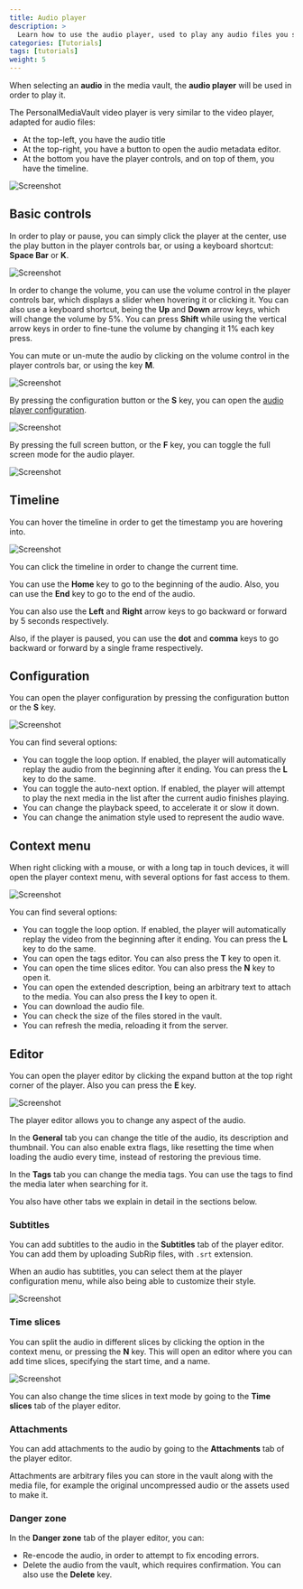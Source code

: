 ```yaml
---
title: Audio player
description: >
  Learn how to use the audio player, used to play any audio files you store in the vault.
categories: [Tutorials]
tags: [tutorials]
weight: 5
---
```


When selecting an **audio** in the media vault, the **audio player** will be used in order to play it.

The PersonalMediaVault video player is very similar to the video player, adapted for audio files:

 - At the top-left, you have the audio title
 - At the top-right, you have a button to open the audio metadata editor.
 - At the bottom you have the player controls, and on top of them, you have the timeline. 

![Screenshot](/images/en/audio-player.jpg)

## Basic controls

In order to play or pause, you can simply click the player at the center, use the play button in the player controls bar, or using a keyboard shortcut: **Space Bar** or **K**.

![Screenshot](/images/en/audio-player-play.jpg)

In order to change the volume, you can use the volume control in the player controls bar, which displays a slider when hovering it or clicking it. You can also use a keyboard shortcut, being the **Up** and **Down** arrow keys, which will change the volume by 5%. You can press **Shift** while using the vertical arrow keys in order to fine-tune the volume by changing it 1% each key press.

You can mute or un-mute the audio by clicking on the volume control in the player controls bar, or using the key **M**.

![Screenshot](/images/en/audio-player-volume.jpg)

By pressing the configuration button or the **S** key, you can open the [audio player configuration](#configuration).

![Screenshot](/images/en/audio-player-config-btn.jpg)

By pressing the full screen button, or the **F** key, you can toggle the full screen mode for the audio player.

![Screenshot](/images/en/audio-player-full-screen.jpg)

## Timeline

You can hover the timeline in order to get the timestamp you are hovering into.

![Screenshot](/images/en/audio-player-timeline.jpg)

You can click the timeline in order to change the current time.

You can use the **Home** key to go to the beginning of the audio. Also, you can use the **End** key to go to the end of the audio.

You can also use the **Left** and **Right** arrow keys to go backward or forward by 5 seconds respectively.

Also, if the player is paused, you can use the **dot** and **comma** keys to go backward or forward by a single frame respectively.

## Configuration

You can open the player configuration by pressing the configuration button or the **S** key.

![Screenshot](/images/en/audio-player-config.jpg)

You can find several options:

 - You can toggle the loop option. If enabled, the player will automatically replay the audio from the beginning after it ending. You can press the **L** key to do the same.
 - You can toggle the auto-next option. If enabled, the player will attempt to play the next media in the list after the current audio finishes playing.
 - You can change the playback speed, to accelerate it or slow it down.
 - You can change the animation style used to represent the audio wave.

## Context menu

When right clicking with a mouse, or with a long tap in touch devices, it will open the player context menu, with several options for fast access to them.

![Screenshot](/images/en/audio-player-context-menu.jpg)

You can find several options:

 - You can toggle the loop option. If enabled, the player will automatically replay the video from the beginning after it ending. You can press the **L** key to do the same.
 - You can open the tags editor. You can also press the **T** key to open it.
 - You can open the time slices editor. You can also press the **N** key to open it.
 - You can open the extended description, being an arbitrary text to attach to the media. You can also press the **I** key to open it.
 - You can download the audio file.
 - You can check the size of the files stored in the vault.
 - You can refresh the media, reloading it from the server.

## Editor

You can open the player editor by clicking the expand button at the top right corner of the player. Also you can press the **E** key.

![Screenshot](/images/en/audio-player-editor.jpg)

The player editor allows you to change any aspect of the audio.

In the **General** tab you can change the title of the audio, its description and thumbnail. You can also enable extra flags, like resetting the time when loading the audio every time, instead of restoring the previous time.

In the **Tags** tab you can change the media tags. You can use the tags to find the media later when searching for it.

You also have other tabs we explain in detail in the sections below.

### Subtitles

You can add subtitles to the audio in the **Subtitles** tab of the player editor. You can add them by uploading SubRip files, with `.srt` extension.

When an audio has subtitles, you can select them at the player configuration menu, while also being able to customize their style.

![Screenshot](/images/en/audio-player-subtitles.jpg)

### Time slices

You can split the audio in different slices by clicking the option in the context menu, or pressing the **N** key. This will open an editor where you can add time slices, specifying the start time, and a name.

![Screenshot](/images/en/audio-player-time-slices.jpg)

You can also change the time slices in text mode by going to the  **Time slices** tab of the player editor.

### Attachments

You can add attachments to the audio by going to the **Attachments** tab of the player editor.

Attachments are arbitrary files you can store in the vault along with the media file, for example the original uncompressed audio or the assets used to make it.

### Danger zone

In the **Danger zone** tab of the player editor, you can:

 - Re-encode the audio, in order to attempt to fix encoding errors.
 - Delete the audio from the vault, which requires confirmation. You can also use the **Delete** key.
